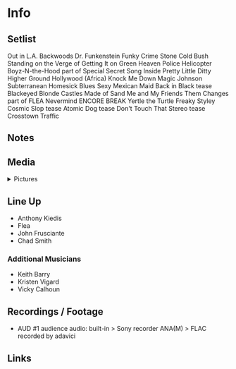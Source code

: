 # Info

## Setlist

Out in L.A.
Backwoods
Dr. Funkenstein
Funky Crime
Stone Cold Bush
Standing on the Verge of Getting It on
Green Heaven
Police Helicopter
Boyz-N-the-Hood part of
Special Secret Song Inside
Pretty Little Ditty
Higher Ground
Hollywood (Africa)
Knock Me Down
Magic Johnson
Subterranean Homesick Blues
Sexy Mexican Maid
Back in Black tease
Blackeyed Blonde
Castles Made of Sand
Me and My Friends
Them Changes part of FLEA
Nevermind
ENCORE BREAK
Yertle the Turtle
Freaky Styley
Cosmic Slop tease
Atomic Dog tease
Don't Touch That Stereo tease
Crosstown Traffic

## Notes

## Media 

<details>
  <summary>Pictures</summary>
  <!--<img alt="Setlist" title="Setlist" src="_.jpg" height="200" />
  <img alt="Flyer" title="Flyer" src="_.jpg" height="200" />
  <img alt="Clipper" title="Clipper" src="_.jpg" height="200" />
  <img alt="Ticket" title="Ticket" src="_.jpg" height="200" />
  -->
</details>

## Line Up

* Anthony Kiedis
* Flea
* John Frusciante
* Chad Smith

### Additional Musicians

* Keith Barry  
* Kristen Vigard  
* Vicky Calhoun

## Recordings / Footage

* AUD #1 audience audio: built-in > Sony recorder ANA(M) > FLAC recorded by adavici

## Links